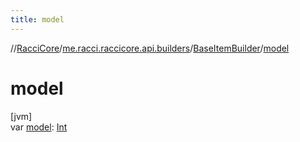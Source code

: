 ```yaml
---
title: model
---
```

//[RacciCore](../../../index.html)/[me.racci.raccicore.api.builders](../index.html)/[BaseItemBuilder](index.html)/[model](model.html)



# model



[jvm]\
var [model](model.html): [Int](https://kotlinlang.org/api/latest/jvm/stdlib/kotlin/-int/index.html)




